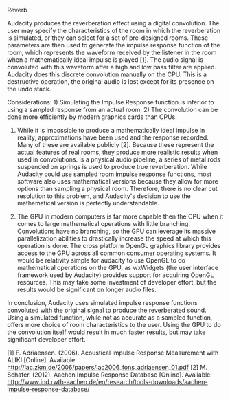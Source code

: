 Reverb

Audacity produces the reverberation effect using a digital convolution. The user may specify the characteristics of the room in which the reverberation is simulated, or they can select for a set of pre-designed rooms. These parameters are then used to generate the impulse response function of the room, which represents the waveform received by the listener in the room when a mathematically ideal impulse is played [1]. The audio signal is convoluted with this waveform after a high and low pass filter are applied. Audacity does this discrete convolution manually on the CPU.  This is a destructive operation, the original audio is lost except for its presence on the undo stack.

Considerations:
	1) Simulating the Impulse Response function is inferior to using a sampled response from an actual room.
	2) The convolution can be done more efficiently by modern graphics cards than CPUs.

1) While it is impossible to produce a mathematically ideal impulse in reality, approximations have been used and the response recorded. Many of these are available publicly [2]. Because these represent the actual features of real rooms, they produce more realistic results when used in convolutions. Is a physical audio pipeline, a series of metal rods suspended on springs is used to produce true reverberation. 
While Audacity could use sampled room impulse response functions, most software also uses mathematical versions because they allow for more options than sampling a physical room. Therefore, there is no clear cut resolution to this problem, and Audacity's decision to use the mathematical version is perfectly understandable.

2) The GPU in modern computers is far more capable then the CPU when it comes to large mathematical operations with little branching. Convolutions have no branching, so the GPU can leverage its massive parallelization abilities to drastically increase the speed at which this operation is done.
The cross platform OpenGL graphics library provides access to the GPU across all common consumer operating systems. It would be relativity simple for audacity to use OpenGL to do mathematical operations on the GPU, as wxWidgets (the user interface framework used by Audacity) provides support for acquiring OpenGL resources. This may take some investment of developer effort, but the results would be significant on longer audio files.

In conclusion, Audacity uses simulated impulse response functions convoluted with the original signal to produce the reverberated sound. Using a simulated function, while not as accurate as a sampled function, offers more choice of room characteristics to the user. Using the GPU to do the convolution itself would result in much faster results, but may take significant developer effort.

[1] F. Adriaensen. (2006). Acoustical Impulse Response Measurement with ALIKI [Online]. Available: http://lac.zkm.de/2006/papers/lac2006_fons_adriaensen_01.pdf
[2] M. Schafer. (2012). Aachen Impulse Response Database [Online]. Available: http://www.ind.rwth-aachen.de/en/research/tools-downloads/aachen-impulse-response-database/
